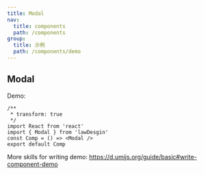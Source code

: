 ```yaml
---
title: Modal
nav:
  title: components
  path: /components
group:
  title: 示例
  path: /components/demo
---
```


## Modal

Demo:

```tsx
/**
 * transform: true
 */
import React from 'react'
import { Modal } from 'lawDesgin'
const Comp = () => <Modal />
export default Comp
```

More skills for writing demo: https://d.umijs.org/guide/basic#write-component-demo
